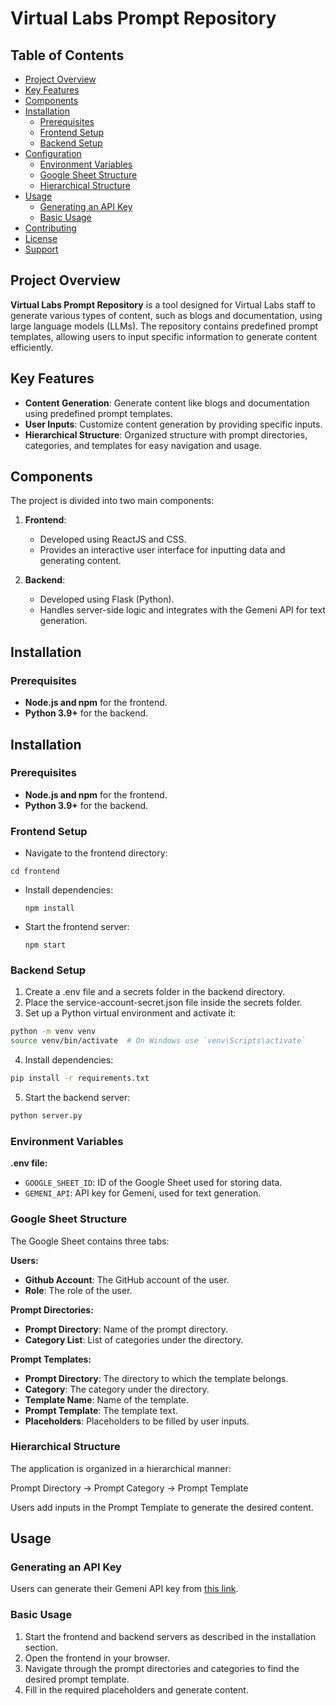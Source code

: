 # Virtual Labs Prompt Repository

## Table of Contents

- [Project Overview](#project-overview)
- [Key Features](#key-features)
- [Components](#components)
- [Installation](#installation)
  - [Prerequisites](#prerequisites)
  - [Frontend Setup](#frontend-setup)
  - [Backend Setup](#backend-setup)
- [Configuration](#configuration)
  - [Environment Variables](#environment-variables)
  - [Google Sheet Structure](#google-sheet-structure)
  - [Hierarchical Structure](#hierarchical-structure)
- [Usage](#usage)
  - [Generating an API Key](#generating-an-api-key)
  - [Basic Usage](#basic-usage)
- [Contributing](#contributing)
- [License](#license)
- [Support](#support)

## Project Overview

**Virtual Labs Prompt Repository** is a tool designed for Virtual Labs staff to generate various types of content, such as blogs and documentation, using large language models (LLMs). The repository contains predefined prompt templates, allowing users to input specific information to generate content efficiently.

## Key Features

- **Content Generation**: Generate content like blogs and documentation using predefined prompt templates.
- **User Inputs**: Customize content generation by providing specific inputs.
- **Hierarchical Structure**: Organized structure with prompt directories, categories, and templates for easy navigation and usage.

## Components

The project is divided into two main components:

1. **Frontend**:

   - Developed using ReactJS and CSS.
   - Provides an interactive user interface for inputting data and generating content.

2. **Backend**:
   - Developed using Flask (Python).
   - Handles server-side logic and integrates with the Gemeni API for text generation.

## Installation

### Prerequisites

- **Node.js and npm** for the frontend.
- **Python 3.9+** for the backend.

## Installation

### Prerequisites

- **Node.js and npm** for the frontend.
- **Python 3.9+** for the backend.

### Frontend Setup

- Navigate to the frontend directory:

```
cd frontend
```

- Install dependencies:

  ```
  npm install
  ```

- Start the frontend server:

  ```
  npm start
  ```

### Backend Setup

1. Create a .env file and a secrets folder in the backend directory.
2. Place the service-account-secret.json file inside the secrets folder.
3. Set up a Python virtual environment and activate it:

```bash
python -m venv venv
source venv/bin/activate  # On Windows use `venv\Scripts\activate`

```

4. Install dependencies:

```bash
pip install -r requirements.txt
```

5. Start the backend server:

```bash
python server.py
```

### Environment Variables

**.env file:**

- `GOOGLE_SHEET_ID`: ID of the Google Sheet used for storing data.
- `GEMENI_API`: API key for Gemeni, used for text generation.

### Google Sheet Structure

The Google Sheet contains three tabs:

**Users:**

- **Github Account**: The GitHub account of the user.
- **Role**: The role of the user.

**Prompt Directories:**

- **Prompt Directory**: Name of the prompt directory.
- **Category List**: List of categories under the directory.

**Prompt Templates:**

- **Prompt Directory**: The directory to which the template belongs.
- **Category**: The category under the directory.
- **Template Name**: Name of the template.
- **Prompt Template**: The template text.
- **Placeholders**: Placeholders to be filled by user inputs.

### Hierarchical Structure

The application is organized in a hierarchical manner:

Prompt Directory → Prompt Category → Prompt Template

Users add inputs in the Prompt Template to generate the desired content.

## Usage

### Generating an API Key

Users can generate their Gemeni API key from [this link](https://ai.google.dev/gemini-api/docs/api-key).

### Basic Usage

1. Start the frontend and backend servers as described in the installation section.
2. Open the frontend in your browser.
3. Navigate through the prompt directories and categories to find the desired prompt template.
4. Fill in the required placeholders and generate content.
